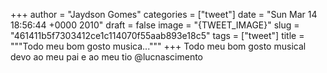 
+++
author = "Jaydson Gomes"
categories = ["tweet"]
date = "Sun Mar 14 18:56:44 +0000 2010"
draft = false
image = "{TWEET_IMAGE}"
slug = "461411b5f7303412ce1c114070f55aab893e18c5"
tags = ["tweet"]
title = """Todo meu bom gosto musica..."""
+++
Todo meu bom gosto musical devo ao meu pai e ao meu tio @lucnascimento
